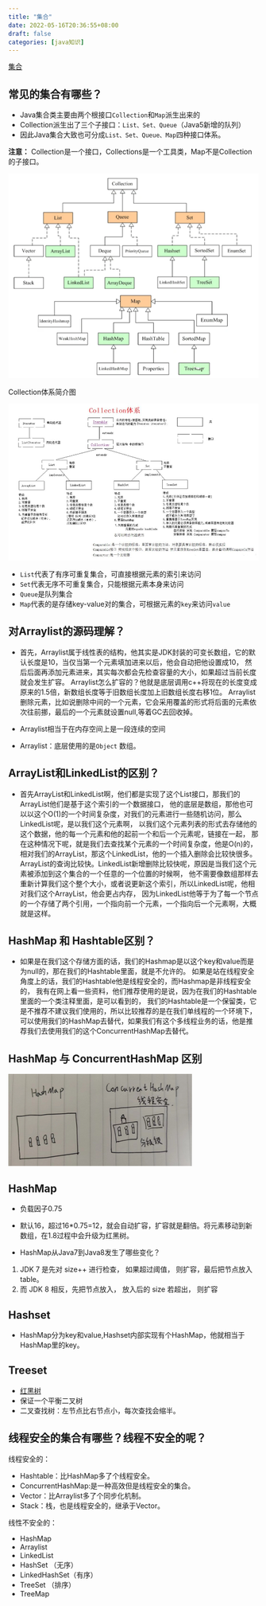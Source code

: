 ```yaml
---
title: "集合"
date: 2022-05-16T20:36:55+08:00
draft: false
categories: [java知识]
---
```


[集合](https://segmentfault.com/a/1190000040177363)

## 常见的集合有哪些？

* Java集合类主要由两个根接口`Collection`和`Map`派生出来的 
* Collection派生出了三个子接口：`List、Set、Queue`（Java5新增的队列）
* 因此Java集合大致也可分成`List、Set、Queue、Map`四种接口体系。

**注意：** 
Collection是一个接口，Collections是一个工具类，Map不是Collection的子接口。

![集合](/img/集合/img.png)

Collection体系简介图

![Collection体系](/img/Collection体系原理/Collection体系.png)

* `List`代表了有序可重复集合，可直接根据元素的索引来访问
* `Set`代表无序不可重复集合，只能根据元素本身来访问
* `Queue`是队列集合 
* `Map`代表的是存储key-value对的集合，可根据元素的`key`来访问`value`

## 对Arraylist的源码理解？

* 首先，Arraylist属于线性表的结构，他其实是JDK封装的可变长数组，它的默认长度是10，当仅当第一个元素填加进来以后，他会自动把他设置成10，
然后后面再添加元素进来，其实每次都会先检查容量的大小，如果超过当前长度就会发生扩容。
Arraylist怎么扩容的？他就是底层调用c++将现在的长度变成原来的1.5倍，新数组长度等于旧数组长度加上旧数组长度右移1位。
Arraylist删除元素，比如说删除中间的一个元素，它会采用覆盖的形式将后面的元素依次往前挪，最后的一个元素就设置null,等着GC去回收掉。

* Arraylist相当于在内存空间上是一段连续的空间
* Arraylist：底层使用的是`Object` 数组。

## ArrayList和LinkedList的区别？

* 首先ArrayList和LinkedList啊，他们都是实现了这个List接口，那我们的ArrayList他们是基于这个索引的一个数据接口，
他的底层是数组，那他也可以以这个O(1)的一个时间复杂度，对我们的元素进行一些随机访问，那么LinkedList呢，是以我们这个元素啊，
以我们这个元素列表的形式去存储他的这个数据，他的每一个元素和他的起前一个和后一个元素呢，链接在一起，
那在这种情况下呢，就是我们去查找某个元素的一个时间复杂度，他是O(n)的，
相对我们的ArrayList，那这个LinkedList，他的一个插入删除会比较快很多。
ArrayList的查询比较快。LinkedList新增删除比较快呢，原因是当我们这个元素被添加到这个集合的一个任意的一个位置的时候啊，
他不需要像数组那样去重新计算我们这个整个大小，或者说更新这个索引，所以LinkedList呢，他相对我们这个ArrayList，他会更占内存，
因为LinkedList他等于为了每一个节点的一个存储了两个引用，一个指向前一个元素，一个指向后一个元素啊，大概就是这样。

## HashMap 和 Hashtable区别？

* 如果是在我们这个存储方面的话，我们的Hashmap是以这个key和value而是为null的，那在我们的Hashtable里面，就是不允许的。
如果是站在线程安全角度上的话，我们的Hashtable他是线程安全的，而Hashmap是非线程安全的，
我有在网上看一些资料，他们推荐使用的是说，因为在我们的Hashtable里面的一个类注释里面，是可以看到的，
我们的Hashtable是一个保留类，它是不推荐不建议我们使用的，所以比较推荐的是在我们单线程的一个环境下，
可以使用我们的HashMap去替代，如果我们有这个多线程业务的话，他是推荐我们去使用我们的这个ConcurrentHashMap去替代。

## HashMap 与 ConcurrentHashMap 区别

![HashMap 与 ConcurrentHashMap 区别](/img/集合/img_1.png)

## HashMap

* 负载因子0.75
* 默认16，超过16*0.75=12，就会自动扩容，扩容就是翻倍。将元素移动到新数组，在1.8过程中会升级为红黑树。

* HashMap从Java7到Java8发生了哪些变化？
1. JDK 7 是先对 size++ 进行检查， 如果超过阈值， 则扩容，最后把节点放入 table。
2. 而 JDK 8 相反，先把节点放入， 放入后的 size 若超出， 则扩容

## Hashset

* HashMap分为key和value,Hashset内部实现有个HashMap，他就相当于HashMap里的key。

## Treeset

* [红黑树](https://zh.wikipedia.org/wiki/%E7%BA%A2%E9%BB%91%E6%A0%91)
* 保证一个平衡二叉树
* 二叉查找树：左节点比右节点小，每次查找会缩半。


## 线程安全的集合有哪些？线程不安全的呢？

线程安全的：

* Hashtable：比HashMap多了个线程安全。 
* ConcurrentHashMap:是一种高效但是线程安全的集合。 
* Vector：比Arraylist多了个同步化机制。 
* Stack：栈，也是线程安全的，继承于Vector。

线性不安全的：

* HashMap 
* Arraylist 
* LinkedList 
* HashSet （无序）
* LinkedHashSet（有序）
* TreeSet （排序）
* TreeMap

